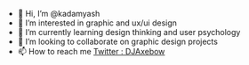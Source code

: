 - 👋 Hi, I’m @kadamyash
- 👀 I’m interested in graphic and ux/ui design
- 🌱 I’m currently learning design thinking and user psychology
- 💞️ I’m looking to collaborate on graphic design projects
- 📫 How to reach me <a href="https://twitter.com/DJAxebow" target="_blank">Twitter : DJAxebow</a>

<!---
kadamyash/kadamyash is a ✨ special ✨ repository because its `README.md` (this file) appears on your GitHub profile.
You can click the Preview link to take a look at your changes.
--->
